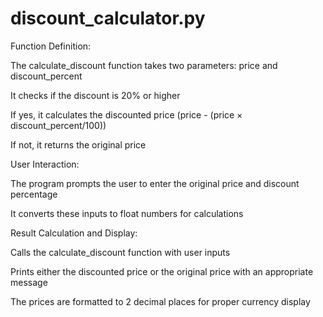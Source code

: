 # discount_calculator.py
Function Definition:

The calculate_discount function takes two parameters: price and discount_percent

It checks if the discount is 20% or higher

If yes, it calculates the discounted price (price - (price × discount_percent/100))

If not, it returns the original price

User Interaction:

The program prompts the user to enter the original price and discount percentage

It converts these inputs to float numbers for calculations

Result Calculation and Display:

Calls the calculate_discount function with user inputs

Prints either the discounted price or the original price with an appropriate message

The prices are formatted to 2 decimal places for proper currency display
